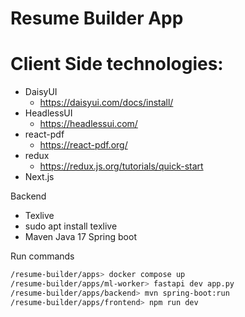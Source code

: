# Resume Builder App

# Client Side technologies:

-   DaisyUI
    -   https://daisyui.com/docs/install/
-   HeadlessUI
    -   https://headlessui.com/
-   react-pdf
    -   https://react-pdf.org/
-   redux
    -   https://redux.js.org/tutorials/quick-start
-   Next.js

Backend

-   Texlive
-   sudo apt install texlive
- Maven Java 17 Spring boot


Run commands
```bash
/resume-builder/apps> docker compose up
/resume-builder/apps/ml-worker> fastapi dev app.py
/resume-builder/apps/backend> mvn spring-boot:run
/resume-builder/apps/frontend> npm run dev
```
